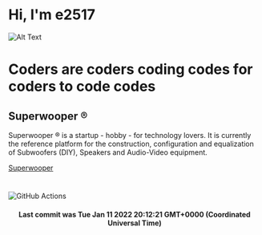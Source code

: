 # Hi, I'm e2517

![Alt Text](https://github.com/E2517/e2517/blob/master/images/background.gif)

# Coders are coders coding codes for coders to code codes

## Superwooper ®

Superwooper ® is a startup - hobby - for technology lovers. It is currently the reference platform for the construction, configuration and equalization of Subwoofers (DIY), Speakers and Audio-Video equipment.

[Superwooper](http://www.superwooper.com)

#

![GitHub Actions](https://github.com/E2517/e2517/workflows/GitHub%20Actions/badge.svg)

<h4 align="center">Last commit was Tue Jan 11 2022 20:12:21 GMT+0000 (Coordinated Universal Time)</h4>
